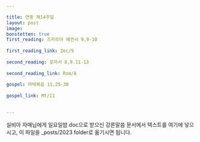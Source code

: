 ```yaml
---

title: 연중 제14주일
layout: post 
image: 
bonstetten: true
first_reading: 즈카르야 예언서 9,9-10
 
first_reading_link: Zec/9
 
second_reading: 로마서 8,9.11-13
 
second_reading_link: Rom/8
 
gospel: 마태복음 11,25-30
 
gospel_link: Mt/11
 

---
```



실비아 자매님에게 일요일밤 doc으로 받으신
강론말씀 문서에서
텍스트를 여기에 넣으시고,
이 파일을 _posts/2023 folder로 옮기시면 됩니다.

